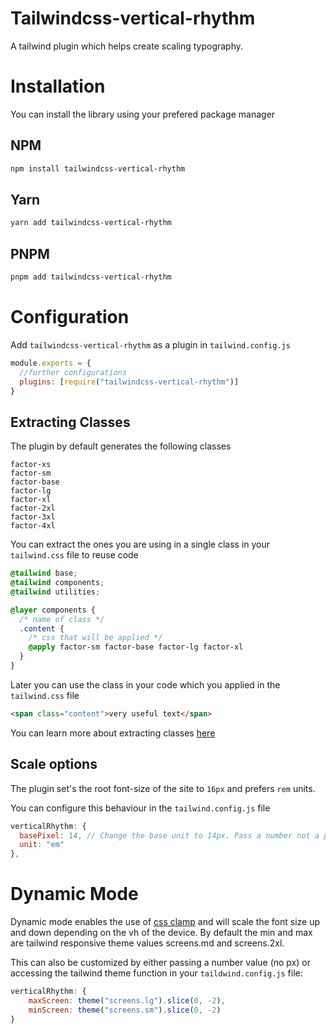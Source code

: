 # Tailwindcss-vertical-rhythm

A tailwind plugin which helps create scaling typography.

# Installation
You can install the library using your prefered package manager

## NPM
```sh
npm install tailwindcss-vertical-rhythm
```
## Yarn
```sh
yarn add tailwindcss-vertical-rhythm
```
## PNPM
```sh
pnpm add tailwindcss-vertical-rhythm
```
# Configuration

Add `tailwindcss-vertical-rhythm` as a plugin in `tailwind.config.js`

```js
module.exports = {
  //further configurations
  plugins: [require("tailwindcss-vertical-rhythm")]
}
```

## Extracting Classes

The plugin by default generates the following classes 

```
factor-xs
factor-sm
factor-base
factor-lg
factor-xl
factor-2xl
factor-3xl
factor-4xl
```

You can extract the ones you are using in a single class in your `tailwind.css` file to reuse code

```css
@tailwind base;
@tailwind components;
@tailwind utilities;

@layer components {
  /* name of class */
  .content {
    /* css that will be applied */
    @apply factor-sm factor-base factor-lg factor-xl
  }
}
```

Later you can use the class in your code which you applied in the `tailwind.css` file
```html
<span class="content">very useful text</span>
```

You can learn more about extracting classes [here](https://tailwindcss.com/docs/extracting-components)

## Scale options

The plugin set's the root font-size of the site to `16px` and prefers `rem` units.

You can configure this behaviour in the `tailwind.config.js` file

```js
verticalRhythm: {
  basePixel: 14, // Change the base unit to 14px. Pass a number not a px value
  unit: "em"
},
```

# Dynamic Mode

Dynamic mode enables the use of [css clamp](https://developer.mozilla.org/en-US/docs/Web/CSS/clamp()) and will scale the font size up and down depending on the vh of the device. By default the min and max are tailwind responsive theme values screens.md and screens.2xl.

This can also be customized by either passing a number value (no px) or accessing the tailwind theme function in your `taildwind.config.js` file:
```js
verticalRhythm: {
    maxScreen: theme("screens.lg").slice(0, -2), 
    minScreen: theme("screens.sm").slice(0, -2)
}
```
